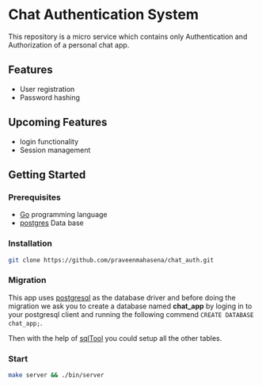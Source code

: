 # Chat Authentication System

This repository is a micro service which contains only Authentication and Authorization of a personal chat app.

## Features
- User registration
- Password hashing

## Upcoming Features
- login functionality
- Session management

## Getting Started


### Prerequisites
- [Go](https://go.dev/dl/) programming language
- [postgres](https://www.postgresql.org/) Data base

### Installation
```bash
git clone https://github.com/praveenmahasena/chat_auth.git
```

### Migration
This app uses [postgresql](https://www.postgresql.org/) as the database driver and before doing the migration we ask you to create a database named **chat_app** by loging in to your postgresql client and running the following commend `CREATE DATABASE chat_app;`.

Then with the help of [sqlTool](https://github.com/praveenmahasena/sqlTool/) you could setup all the other tables.


### Start
```bash
make server && ./bin/server
```
